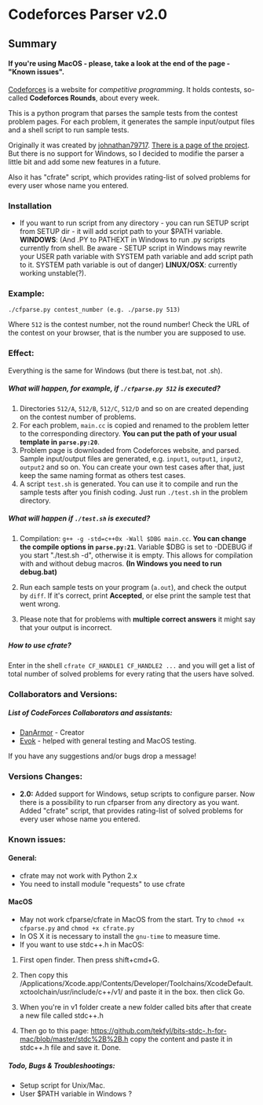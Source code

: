 Codeforces Parser v2.0
=================

Summary
-------
#### If you're using MacOS - please, take a look at the end of the page - "Known issues".
[Codeforces](http://codeforces.com/) is a website for _competitive programming_. It holds contests, so-called **Codeforces Rounds**, about every week.

This is a python program that parses the sample tests from the contest problem pages. For each problem, it generates the sample input/output files and a shell script to run sample tests.

Originally it was created by [johnathan79717](https://github.com/johnathan79717). [There is a page of the project](https://github.com/johnathan79717/codeforces-parser). But there is no support for Windows, so I decided to modifie the parser a little bit and add some new features in a future. 

Also it has "cfrate" script, which provides rating-list of solved problems for every user whose name you entered.

### Installation

 * If you want to run script from any directory - you can run SETUP script from SETUP dir - it will add script path to your $PATH variable. 
 **WINDOWS**: (And .PY to PATHEXT in Windows to run .py scripts currently from shell. Be aware - SETUP script in Windows may rewrite your USER path variable with SYSTEM path variable and add script path to it. SYSTEM path variable is out of danger) 
 **LINUX/OSX**: currently working unstable(?).
### Example:
`./cfparse.py contest_number (e.g. ./parse.py 513)`

Where `512` is the contest number, not the round number! Check the URL of the contest on your browser, that is the number you are supposed to use.

### Effect:

Everything is the same for Windows (but there is test.bat, not .sh).

##### What will happen, for example, if `./cfparse.py 512` is executed?

1. Directories `512/A`, `512/B`, `512/C`, `512/D` and so on are created depending on the contest number of problems.
2. For each problem, `main.cc` is copied and renamed to the problem letter to the corresponding directory. **You can put the path of your usual template in `parse.py:20`**.
3. Problem page is downloaded from Codeforces website, and parsed. Sample input/output files are generated, e.g. `input1`, `output1`, `input2`, `output2` and so on. You can create your own test cases after that, just keep the same naming format as others test cases.
4. A script `test.sh` is generated. You can use it to compile and run the sample tests after you finish coding. Just run `./test.sh` in the problem directory.

##### What will happen if `./test.sh` is executed?

1. Compilation: `g++ -g -std=c++0x -Wall $DBG main.cc`. **You can change the compile options in `parse.py:21`**. Variable $DBG is set to -DDEBUG if you start "./test.sh -d", otherwise it is empty. This allows for compilation with and without debug macros. **(In Windows you need to run debug.bat)**

2. Run each sample tests on your program (`a.out`), and check the output by `diff`. If it's correct, print **Accepted**, or else print the sample test that went wrong.
3. Please note that for problems with **multiple correct answers** it might say that your output is incorrect.

##### How to use cfrate?

Enter in the shell `cfrate CF_HANDLE1 CF_HANDLE2 ...` and you will get a list of total number of solved problems for every rating that the users have solved.

### Collaborators and Versions:

##### List of CodeForces Collaborators and assistants:
+ [DanArmor](https://codeforces.com/profile/DanArmor) - Creator
+ [Evok](https://codeforces.com/profile/Evok) - helped with general testing and MacOS testing.

If you have any suggestions and/or bugs drop a message!

### Versions Changes:

+ **2.0:**
Added support for Windows, setup scripts to configure parser. Now there is a possibility to run cfparser from any directory as you want.
Added "cfrate" script, that provides rating-list of solved problems for every user whose name you entered. 

### Known issues:
#### General:
* cfrate may not work with Python 2.x
* You need to install module "requests" to use cfrate

#### MacOS
* May not work cfparse/cfrate in MacOS from the start. Try to `chmod +x cfparse.py` and `chmod +x cfrate.py`
* In OS X it is necessary to install the `gnu-time` to measure time.
* If you want to use stdc++.h in MacOS:
1. First open finder. Then press shift+cmd+G.

2. Then copy this /Applications/Xcode.app/Contents/Developer/Toolchains/XcodeDefault.xctoolchain/usr/include/c++/v1/ and paste it in the box. then click Go.

3. When you're in v1 folder create a new folder called bits after that create a new file called stdc++.h

4. Then go to this page: https://github.com/tekfyl/bits-stdc-.h-for-mac/blob/master/stdc%2B%2B.h copy the content and paste it in stdc++.h file and save it. Done.

##### Todo, Bugs & Troubleshootings:

+ Setup script for Unix/Mac.
+ User $PATH variable in Windows ?

